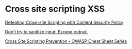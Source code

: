 # Cross site scripting XSS

[Defeating Cross-site Scripting with Content Security Policy](https://www.pluralsight.com/courses/defeating-cross-site-scripting-content-security-policy)

[Don't try to sanitize input. Escape output.](https://benhoyt.com/writings/dont-sanitize-do-escape/)

[Cross Site Scripting Prevention - OWASP Cheat Sheet Series](https://cheatsheetseries.owasp.org/cheatsheets/Cross_Site_Scripting_Prevention_Cheat_Sheet.html)